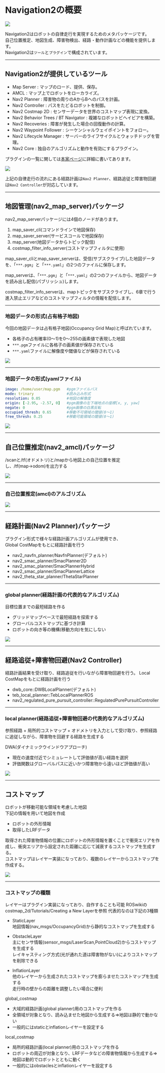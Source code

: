 # Navigation2の概要

![](./img/nav2_architecture.png)

Navigation2はロボットの自律走行を実現するためのメタパッケージです。  
自己位置推定、地図生成、障害物検出、経路・動作計画などの機能を提供します。  
Navigation2は`ツール`と`プラグイン`で構成されています。  

---

## Navigation2が提供しているツール

- Map Server : マップのロード、提供、保存。
- AMCL : マップ上でロボットをローカライズ。
- Nav2 Planner : 障害物の周りのAからBへのパスを計画。
- Nav2 Controller : パスをたどるロボットを制御。
- Nav2 Costmap 2D : センサーデータを世界のコストマップ表現に変換。
- Nav2 Behavior Trees / BT Navigator : 複雑なロボットビヘイビアを構築。
- Nav2 Recoveries : 障害が発生した場合の回復動作の計算。
- Nav2 Waypoint Follower : シーケンシャルウェイポイントをフォロー。
- Nav2 Lifecycle Manager : サーバーのライフサイクルとウォッチドッグを管理。
- Nav2 Core : 独自のアルゴリズムと動作を有効にするプラグイン。

プラグインの一覧に関しては[本家ページ](https://navigation.ros.org/plugins/index.html)に詳細に書いてあります。


![](./img/比較.png)

上記の自律走行の流れにある経路計画は`Nav2 Planner`、経路追従と障害物回避は`Nav2 Controller`が対応しています。

---

## 地図管理(nav2_map_server)パッケージ

nav2_map_serverパッケージには4個のノードがあります。

1. map_saver_cli(コマンドラインで地図保存)
2. map_saver_server(サービスコールで地図保存)
3. map_server(地図データからトピック配信)
4. costmap_filter_info_server(コストマップフィルタに使用)

map_saver_cliとmap_saver_serverは、受信(サブスクライブ)した地図データを、「`***.pgm`」と「`***.yaml`」の2つのファイルに保存します。

map_serverは、「`***.pgm`」と「`***.yaml`」の2つのファイルから、地図データを読み出し配信(パブリッシュ)します。

costmap_filter_info_serverは、mapトピックをサブスクライブし、6章で行う進入禁止エリアなどのコストマップフィルタの情報を配信します。

---

### 地図データの形式(占有格子地図)

今回の地図データは占有格子地図(Occupancy Grid Map)と呼ばれています。

-  各格子の占有確率(0～1)を0～255の画素値で表現した地図
- `***.pgm`ファイルに各格子の画素値が保存されている
- `***.yaml`ファイルに解像度や閾値などが保存されている

![](./img/occ_map.png)

---

### 地図データの形式(yamlファイル)

```yaml
image: /home/user/map.pgm   #pgmファイルパス
mode: trinary               #読み込み形式
resolution: 0.05            #地図の解像度
origin: [-2.95, -2.57, 0]   #pgm画像の左下端地点の座標[x, y, yaw]
negate: 0                   #pgm画像の白黒反転
occupied_thresh: 0.65       #移動不可領域の閾値(0～1)
free_thresh: 0.25           #移動可能領域の閾値(0～1)
```

![](./img/occ_yaml.png)

---

## 自己位置推定(nav2_amcl)パッケージ

/scanと/tf(オドメトリ)と/mapから地図上の自己位置を推定し、/tf(map→odom)を出力する

![](./img/localization.drawio.png)

---

### 自己位置推定(amcl)のアルゴリズム

![](./img/amcl.png)

---

## 経路計画(Nav2 Planner)パッケージ
プラグイン形式で様々な経路計画アルゴリズムが使用でき、  
Global CostMapをもとに経路計画を行う

- nav2_navfn_planner/NavfnPlanner(デフォルト)
- nav2_smac_planner/SmacPlanner2D
- nav2_smac_planner/SmacPlannerHybrid
- nav2_smac_planner/SmacPlannerLattice
- nav2_theta_star_planner/ThetaStarPlanner


---

### global planner(経路計画の代表的なアルゴリズム)
目標位置までの最短経路を作る

- グリッドマップベースで最短経路を探索する
- グローバルコストマップに基づき計算
- ロボットの向き等の機構(移動方向)を気にしない

![](./img/global_path.png)

---

## 経路追従+障害物回避(Nav2 Controller)
経路計画結果を受け取り、経路追従を行いながら障害物回避を行う。
Local CostMapをもとに経路計画を行う

- dwb_core::DWBLocalPlanner(デフォルト)
- teb_local_planner::TebLocalPlannerROS
- nav2_regulated_pure_pursuit_controller::RegulatedPurePursuitController

---

### local planner(経路追従+障害物回避の代表的なアルゴリズム)
参照経路 + 局所的コストマップ + オドメトリを入力として受け取り、参照経路に追従しながら、障害物を回避する経路を生成する

DWA(ダイナミックウインドウアプローチ)

- 現在の速度付近でシミュレートして評価値が高い経路を選択
- 評価関数はグローバルパスに近いかつ障害物から遠いほど評価値が高い

![](./img/DWA.jpg)


---

## コストマップ

ロボットが移動可能な領域を考慮した地図  
下記の情報を用いて地図を作成

- ロボットの外形情報
-  取得したLRFデータ

取得された障害物情報の位置にロボットの外形情報を置くことで衝突エリアを作成し、衝突エリアから設定された距離に応じて減衰するコストマップを生成する。  
コストマップはレイヤー実装になっており、複数のレイヤーからコストマップを作成する。

![](./img/costmap.jpg)

---

### コストマップの種類

レイヤーはプラグイン実装になっており、自作することも可能
ROSwikiのcostmap_2d/Tutorials/Creating a New Layerを参照
代表的なのは下記の3種類

- StaticLayer  
地図情報(nav_msgs/OccupancyGrid)から静的なコストマップを生成する

- ObstacleLayer  
主にセンサ情報(sensor_msgs/LaserScan,PointCloud2)からコストマップを生成する  
レイキャスティング方式(光が通れた道は障害物がない)によりコストマップを削除できる
- InflationLayer  
他のレイヤーから生成されたコストマップを膨らませたコストマップを生成する  
走行時の壁からの距離を調整したい場合に便利

global_costmap

- 大域的経路計画(global planner)用のコストマップを作る
- 全領域が対象となり、読み込ませた地図から生成する⇒地図は静的で動かない
- 一般的にはstaticとinflationレイヤーを設定する

local_costmap

- 局所的経路計画(local planner)用のコストマップを作る
- ロボットの周辺が対象となり、LRFデータなどの障害物情報から生成する⇒地図は動的でロボットとともに動く
- 一般的にはobstaclesとinflationレイヤーを設定する